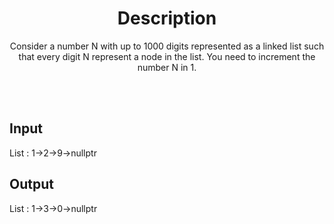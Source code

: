 <h1 align="center">Description</h1>

<p align="center">
Consider a number N with up to 1000 digits represented as a linked list such that every digit N represent a node in the list. You need to increment the number N in 1.
</p>

<br> <br>
## Input
List : 1->2->9->nullptr

## Output
List : 1->3->0->nullptr
